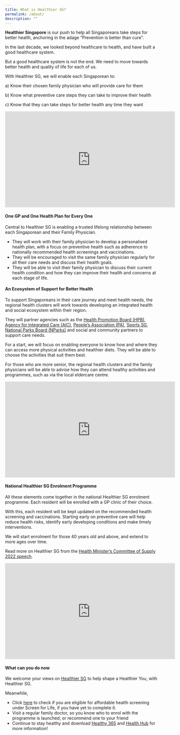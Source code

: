 ```yaml
---
title: What is Healthier SG?
permalink: /about/
description: ""
---
```

**Healthier Singapore** is our push to help all Singaporeans take steps for better health, anchoring in the adage “Prevention is better than cure”. 

In the last decade, we looked beyond healthcare to health, and have built a good healthcare system.

But a good healthcare system is not the end. We need to move towards better health and quality of life for each of us. 

With Healthier SG, we will enable each Singaporean to:

a)	Know their chosen family physician who will provide care for them

b)	Know what preventive care steps they can take to improve their health 

c)	Know that they can take steps for better health any time they want 


<iframe width="560" height="315" src="https://www.youtube.com/embed/6tHRIJW7R-A" title="YouTube video player" frameborder="0" allow="accelerometer; autoplay; clipboard-write; encrypted-media; gyroscope; picture-in-picture" allowfullscreen></iframe>

#### One GP and One Health Plan for Every One

Central to Healthier SG is enabling a trusted lifelong relationship between each Singaporean and their Family Physician.

* They will work with their family physician to develop a personalised health plan, with a focus on preventive health such as adherence to nationally recommended health screenings and vaccinations. 
* They will be encouraged to visit the same family physician regularly for all their care needs and discuss their health goals. 
* They will be able to visit their family physician to discuss their current health condition and how they can improve their health and concerns at each stage of life. 

#### An Ecosystem of Support for Better Health 

To support Singaporeans in their care journey and meet health needs, the regional health clusters will work towards developing an integrated health and social ecosystem within their region. 

They will partner agencies such as the [Health Promotion Board (HPB)](https://hpb.gov.sg/), [Agency for Integrated Care (AIC)](https://www.aic.sg/), [People’s Association (PA)](https://www.pa.gov.sg/), [Sports SG](https://www.myactivesg.com/), [National Parks Board (NParks)](https://www.nparks.gov.sg/) and social and community partners to support care needs. 

For a start, we will focus on enabling everyone to know how and where they can access more physical activities and healthier diets. They will be able to choose the activities that suit them best. 

For those who are more senior, the regional health clusters and the family physicians will be able to advise how they can attend healthy activities and programmes, such as via the local eldercare centre.

<iframe width="560" height="315" src="https://www.youtube.com/embed/Yq4n_rpM-so" title="YouTube video player" frameborder="0" allow="accelerometer; autoplay; clipboard-write; encrypted-media; gyroscope; picture-in-picture" allowfullscreen></iframe>

#### National Healthier SG Enrolment Programme

All these elements come together in the national Healthier SG enrolment programme. Each resident will be enrolled with a GP clinic of their choice. 

With this, each resident will be kept updated on the recommended health screening and vaccinations. Starting early on preventive care will help reduce health risks, identify early developing conditions and make timely interventions.

We will start enrolment for those 40 years old and above, and extend to more ages over time. 

Read more on Healthier SG from the [Health Minister’s Committee of Supply 2022 speech](https://www.moh.gov.sg/news-highlights/details/speech-by-mr-ong-ye-kung-minister-for-health-at-the-ministry-of-health-committee-of-supply-debate-2022).

<iframe width="560" height="315" src="https://www.youtube.com/embed/lg_LF-VcGn4" title="YouTube video player" frameborder="0" allow="accelerometer; autoplay; clipboard-write; encrypted-media; gyroscope; picture-in-picture" allowfullscreen></iframe>

#### What can you do now

We welcome your views on [Healthier SG](https://form.gov.sg/#!/6254f4af045bce0012fc5a8b) to help shape a Healthier You, with Healthier SG. 

Meanwhile, 
* Click [here](https://www.healthhub.sg/programmes/61/Screen_for_Life) to check if you are eligible for affordable health screening under Screen for Life, if you have yet to complete it. 
* Visit a regular family doctor, so you know who to enrol with the programme is launched; or recommend one to your friend 
* Continue to stay healthy and download [Healthy 365](https://hpb.gov.sg/healthy-living/healthy-365) and [Health Hub](https://www.healthhub.sg/) for more information!
